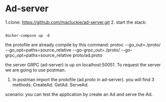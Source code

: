 # Ad-server
1.clone:
https://github.com/macluckie/ad-server.git
2. start the stack: 

```console

docker-compose up -d

```
the protofile are already compile by this command: 
protoc --go_out=./proto/ --go_opt=paths=source_relative --go-grpc_out=./proto/ 
--go-grpc_opt=paths=source_relative proto/ad.proto


the server GRPC (ad-server) is up on  localhost:50051.
To request the server we are going to use postman.
1. In postman import the protofile (ad.proto in ad-server). 
you will find 3 methods: 
CreateAd.
GetAd.
ServeAd. 

scenario:
you can test the application by create an Ad and serve the Ad.